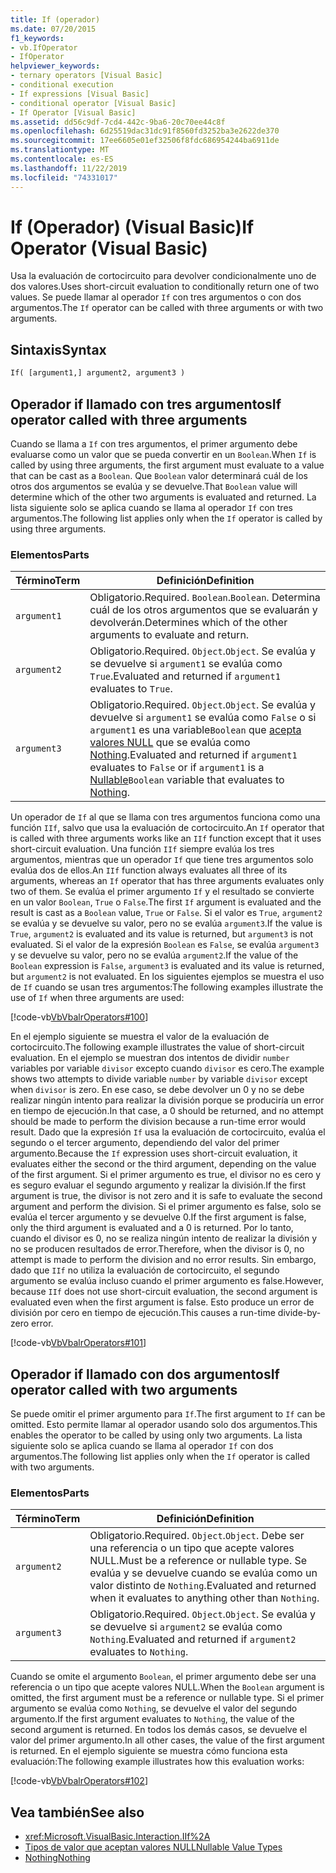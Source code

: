 ```yaml
---
title: If (operador)
ms.date: 07/20/2015
f1_keywords:
- vb.IfOperator
- IfOperator
helpviewer_keywords:
- ternary operators [Visual Basic]
- conditional execution
- If expressions [Visual Basic]
- conditional operator [Visual Basic]
- If Operator [Visual Basic]
ms.assetid: dd56c9df-7cd4-442c-9ba6-20c70ee44c8f
ms.openlocfilehash: 6d25519dac31dc91f8560fd3252ba3e2622de370
ms.sourcegitcommit: 17ee6605e01ef32506f8fdc686954244ba6911de
ms.translationtype: MT
ms.contentlocale: es-ES
ms.lasthandoff: 11/22/2019
ms.locfileid: "74331017"
---
```

# <a name="if-operator-visual-basic"></a><span data-ttu-id="cd7c1-102">If (Operador) (Visual Basic)</span><span class="sxs-lookup"><span data-stu-id="cd7c1-102">If Operator (Visual Basic)</span></span>

<span data-ttu-id="cd7c1-103">Usa la evaluación de cortocircuito para devolver condicionalmente uno de dos valores.</span><span class="sxs-lookup"><span data-stu-id="cd7c1-103">Uses short-circuit evaluation to conditionally return one of two values.</span></span> <span data-ttu-id="cd7c1-104">Se puede llamar al operador `If` con tres argumentos o con dos argumentos.</span><span class="sxs-lookup"><span data-stu-id="cd7c1-104">The `If` operator can be called with three arguments or with two arguments.</span></span>

## <a name="syntax"></a><span data-ttu-id="cd7c1-105">Sintaxis</span><span class="sxs-lookup"><span data-stu-id="cd7c1-105">Syntax</span></span>

```vb
If( [argument1,] argument2, argument3 )
```

## <a name="if-operator-called-with-three-arguments"></a><span data-ttu-id="cd7c1-106">Operador if llamado con tres argumentos</span><span class="sxs-lookup"><span data-stu-id="cd7c1-106">If operator called with three arguments</span></span>

<span data-ttu-id="cd7c1-107">Cuando se llama a `If` con tres argumentos, el primer argumento debe evaluarse como un valor que se pueda convertir en un `Boolean`.</span><span class="sxs-lookup"><span data-stu-id="cd7c1-107">When `If` is called by using three arguments, the first argument must evaluate to a value that can be cast as a `Boolean`.</span></span> <span data-ttu-id="cd7c1-108">Que `Boolean` valor determinará cuál de los otros dos argumentos se evalúa y se devuelve.</span><span class="sxs-lookup"><span data-stu-id="cd7c1-108">That `Boolean` value will determine which of the other two arguments is evaluated and returned.</span></span> <span data-ttu-id="cd7c1-109">La lista siguiente solo se aplica cuando se llama al operador `If` con tres argumentos.</span><span class="sxs-lookup"><span data-stu-id="cd7c1-109">The following list applies only when the `If` operator is called by using three arguments.</span></span>

### <a name="parts"></a><span data-ttu-id="cd7c1-110">Elementos</span><span class="sxs-lookup"><span data-stu-id="cd7c1-110">Parts</span></span>

|<span data-ttu-id="cd7c1-111">Término</span><span class="sxs-lookup"><span data-stu-id="cd7c1-111">Term</span></span>|<span data-ttu-id="cd7c1-112">Definición</span><span class="sxs-lookup"><span data-stu-id="cd7c1-112">Definition</span></span>|
|---|---|
|`argument1`|<span data-ttu-id="cd7c1-113">Obligatorio.</span><span class="sxs-lookup"><span data-stu-id="cd7c1-113">Required.</span></span> <span data-ttu-id="cd7c1-114">`Boolean`.</span><span class="sxs-lookup"><span data-stu-id="cd7c1-114">`Boolean`.</span></span> <span data-ttu-id="cd7c1-115">Determina cuál de los otros argumentos que se evaluarán y devolverán.</span><span class="sxs-lookup"><span data-stu-id="cd7c1-115">Determines which of the other arguments to evaluate and return.</span></span>|
|`argument2`|<span data-ttu-id="cd7c1-116">Obligatorio.</span><span class="sxs-lookup"><span data-stu-id="cd7c1-116">Required.</span></span> <span data-ttu-id="cd7c1-117">`Object`.</span><span class="sxs-lookup"><span data-stu-id="cd7c1-117">`Object`.</span></span> <span data-ttu-id="cd7c1-118">Se evalúa y se devuelve si `argument1` se evalúa como `True`.</span><span class="sxs-lookup"><span data-stu-id="cd7c1-118">Evaluated and returned if `argument1` evaluates to `True`.</span></span>|
|`argument3`|<span data-ttu-id="cd7c1-119">Obligatorio.</span><span class="sxs-lookup"><span data-stu-id="cd7c1-119">Required.</span></span> <span data-ttu-id="cd7c1-120">`Object`.</span><span class="sxs-lookup"><span data-stu-id="cd7c1-120">`Object`.</span></span> <span data-ttu-id="cd7c1-121">Se evalúa y devuelve si `argument1` se evalúa como `False` o si `argument1` es una variable`Boolean` que [acepta valores NULL](../../../visual-basic/programming-guide/language-features/data-types/nullable-value-types.md) que se evalúa como [Nothing](../../../visual-basic/language-reference/nothing.md).</span><span class="sxs-lookup"><span data-stu-id="cd7c1-121">Evaluated and returned if `argument1` evaluates to `False` or if `argument1` is a [Nullable](../../../visual-basic/programming-guide/language-features/data-types/nullable-value-types.md)`Boolean` variable that evaluates to [Nothing](../../../visual-basic/language-reference/nothing.md).</span></span>|

<span data-ttu-id="cd7c1-122">Un operador de `If` al que se llama con tres argumentos funciona como una función `IIf`, salvo que usa la evaluación de cortocircuito.</span><span class="sxs-lookup"><span data-stu-id="cd7c1-122">An `If` operator that is called with three arguments works like an `IIf` function except that it uses short-circuit evaluation.</span></span> <span data-ttu-id="cd7c1-123">Una función `IIf` siempre evalúa los tres argumentos, mientras que un operador `If` que tiene tres argumentos solo evalúa dos de ellos.</span><span class="sxs-lookup"><span data-stu-id="cd7c1-123">An `IIf` function always evaluates all three of its arguments, whereas an `If` operator that has three arguments evaluates only two of them.</span></span> <span data-ttu-id="cd7c1-124">Se evalúa el primer argumento `If` y el resultado se convierte en un valor `Boolean`, `True` o `False`.</span><span class="sxs-lookup"><span data-stu-id="cd7c1-124">The first `If` argument is evaluated and the result is cast as a `Boolean` value, `True` or `False`.</span></span> <span data-ttu-id="cd7c1-125">Si el valor es `True`, `argument2` se evalúa y se devuelve su valor, pero no se evalúa `argument3`.</span><span class="sxs-lookup"><span data-stu-id="cd7c1-125">If the value is `True`, `argument2` is evaluated and its value is returned, but `argument3` is not evaluated.</span></span> <span data-ttu-id="cd7c1-126">Si el valor de la expresión `Boolean` es `False`, se evalúa `argument3` y se devuelve su valor, pero no se evalúa `argument2`.</span><span class="sxs-lookup"><span data-stu-id="cd7c1-126">If the value of the `Boolean` expression is `False`, `argument3` is evaluated and its value is returned, but `argument2` is not evaluated.</span></span> <span data-ttu-id="cd7c1-127">En los siguientes ejemplos se muestra el uso de `If` cuando se usan tres argumentos:</span><span class="sxs-lookup"><span data-stu-id="cd7c1-127">The following examples illustrate the use of `If` when three arguments are used:</span></span>

[!code-vb[VbVbalrOperators#100](~/samples/snippets/visualbasic/VS_Snippets_VBCSharp/VbVbalrOperators/VB/Class4.vb#100)]

<span data-ttu-id="cd7c1-128">En el ejemplo siguiente se muestra el valor de la evaluación de cortocircuito.</span><span class="sxs-lookup"><span data-stu-id="cd7c1-128">The following example illustrates the value of short-circuit evaluation.</span></span> <span data-ttu-id="cd7c1-129">En el ejemplo se muestran dos intentos de dividir `number` variables por variable `divisor` excepto cuando `divisor` es cero.</span><span class="sxs-lookup"><span data-stu-id="cd7c1-129">The example shows two attempts to divide variable `number` by variable `divisor` except when `divisor` is zero.</span></span> <span data-ttu-id="cd7c1-130">En ese caso, se debe devolver un 0 y no se debe realizar ningún intento para realizar la división porque se produciría un error en tiempo de ejecución.</span><span class="sxs-lookup"><span data-stu-id="cd7c1-130">In that case, a 0 should be returned, and no attempt should be made to perform the division because a run-time error would result.</span></span> <span data-ttu-id="cd7c1-131">Dado que la expresión `If` usa la evaluación de cortocircuito, evalúa el segundo o el tercer argumento, dependiendo del valor del primer argumento.</span><span class="sxs-lookup"><span data-stu-id="cd7c1-131">Because the `If` expression uses short-circuit evaluation, it evaluates either the second or the third argument, depending on the value of the first argument.</span></span> <span data-ttu-id="cd7c1-132">Si el primer argumento es true, el divisor no es cero y es seguro evaluar el segundo argumento y realizar la división.</span><span class="sxs-lookup"><span data-stu-id="cd7c1-132">If the first argument is true, the divisor is not zero and it is safe to evaluate the second argument and perform the division.</span></span> <span data-ttu-id="cd7c1-133">Si el primer argumento es false, solo se evalúa el tercer argumento y se devuelve 0.</span><span class="sxs-lookup"><span data-stu-id="cd7c1-133">If the first argument is false, only the third argument is evaluated and a 0 is returned.</span></span> <span data-ttu-id="cd7c1-134">Por lo tanto, cuando el divisor es 0, no se realiza ningún intento de realizar la división y no se producen resultados de error.</span><span class="sxs-lookup"><span data-stu-id="cd7c1-134">Therefore, when the divisor is 0, no attempt is made to perform the division and no error results.</span></span> <span data-ttu-id="cd7c1-135">Sin embargo, dado que `IIf` no utiliza la evaluación de cortocircuito, el segundo argumento se evalúa incluso cuando el primer argumento es false.</span><span class="sxs-lookup"><span data-stu-id="cd7c1-135">However, because `IIf` does not use short-circuit evaluation, the second argument is evaluated even when the first argument is false.</span></span> <span data-ttu-id="cd7c1-136">Esto produce un error de división por cero en tiempo de ejecución.</span><span class="sxs-lookup"><span data-stu-id="cd7c1-136">This causes a run-time divide-by-zero error.</span></span>

[!code-vb[VbVbalrOperators#101](~/samples/snippets/visualbasic/VS_Snippets_VBCSharp/VbVbalrOperators/VB/Class4.vb#101)]

## <a name="if-operator-called-with-two-arguments"></a><span data-ttu-id="cd7c1-137">Operador if llamado con dos argumentos</span><span class="sxs-lookup"><span data-stu-id="cd7c1-137">If operator called with two arguments</span></span>

<span data-ttu-id="cd7c1-138">Se puede omitir el primer argumento para `If`.</span><span class="sxs-lookup"><span data-stu-id="cd7c1-138">The first argument to `If` can be omitted.</span></span> <span data-ttu-id="cd7c1-139">Esto permite llamar al operador usando solo dos argumentos.</span><span class="sxs-lookup"><span data-stu-id="cd7c1-139">This enables the operator to be called by using only two arguments.</span></span> <span data-ttu-id="cd7c1-140">La lista siguiente solo se aplica cuando se llama al operador `If` con dos argumentos.</span><span class="sxs-lookup"><span data-stu-id="cd7c1-140">The following list applies only when the `If` operator is called with two arguments.</span></span>

### <a name="parts"></a><span data-ttu-id="cd7c1-141">Elementos</span><span class="sxs-lookup"><span data-stu-id="cd7c1-141">Parts</span></span>

|<span data-ttu-id="cd7c1-142">Término</span><span class="sxs-lookup"><span data-stu-id="cd7c1-142">Term</span></span>|<span data-ttu-id="cd7c1-143">Definición</span><span class="sxs-lookup"><span data-stu-id="cd7c1-143">Definition</span></span>|
|---|---|
|`argument2`|<span data-ttu-id="cd7c1-144">Obligatorio.</span><span class="sxs-lookup"><span data-stu-id="cd7c1-144">Required.</span></span> <span data-ttu-id="cd7c1-145">`Object`.</span><span class="sxs-lookup"><span data-stu-id="cd7c1-145">`Object`.</span></span> <span data-ttu-id="cd7c1-146">Debe ser una referencia o un tipo que acepte valores NULL.</span><span class="sxs-lookup"><span data-stu-id="cd7c1-146">Must be a reference or nullable type.</span></span> <span data-ttu-id="cd7c1-147">Se evalúa y se devuelve cuando se evalúa como un valor distinto de `Nothing`.</span><span class="sxs-lookup"><span data-stu-id="cd7c1-147">Evaluated and returned when it evaluates to anything other than `Nothing`.</span></span>|
|`argument3`|<span data-ttu-id="cd7c1-148">Obligatorio.</span><span class="sxs-lookup"><span data-stu-id="cd7c1-148">Required.</span></span> <span data-ttu-id="cd7c1-149">`Object`.</span><span class="sxs-lookup"><span data-stu-id="cd7c1-149">`Object`.</span></span> <span data-ttu-id="cd7c1-150">Se evalúa y se devuelve si `argument2` se evalúa como `Nothing`.</span><span class="sxs-lookup"><span data-stu-id="cd7c1-150">Evaluated and returned if `argument2` evaluates to `Nothing`.</span></span>|

<span data-ttu-id="cd7c1-151">Cuando se omite el argumento `Boolean`, el primer argumento debe ser una referencia o un tipo que acepte valores NULL.</span><span class="sxs-lookup"><span data-stu-id="cd7c1-151">When the `Boolean` argument is omitted, the first argument must be a reference or nullable type.</span></span> <span data-ttu-id="cd7c1-152">Si el primer argumento se evalúa como `Nothing`, se devuelve el valor del segundo argumento.</span><span class="sxs-lookup"><span data-stu-id="cd7c1-152">If the first argument evaluates to `Nothing`, the value of the second argument is returned.</span></span> <span data-ttu-id="cd7c1-153">En todos los demás casos, se devuelve el valor del primer argumento.</span><span class="sxs-lookup"><span data-stu-id="cd7c1-153">In all other cases, the value of the first argument is returned.</span></span> <span data-ttu-id="cd7c1-154">En el ejemplo siguiente se muestra cómo funciona esta evaluación:</span><span class="sxs-lookup"><span data-stu-id="cd7c1-154">The following example illustrates how this evaluation works:</span></span>

[!code-vb[VbVbalrOperators#102](~/samples/snippets/visualbasic/VS_Snippets_VBCSharp/VbVbalrOperators/VB/Class4.vb#102)]

## <a name="see-also"></a><span data-ttu-id="cd7c1-155">Vea también</span><span class="sxs-lookup"><span data-stu-id="cd7c1-155">See also</span></span>

- <xref:Microsoft.VisualBasic.Interaction.IIf%2A>
- [<span data-ttu-id="cd7c1-156">Tipos de valor que aceptan valores NULL</span><span class="sxs-lookup"><span data-stu-id="cd7c1-156">Nullable Value Types</span></span>](../../programming-guide/language-features/data-types/nullable-value-types.md)
- [<span data-ttu-id="cd7c1-157">Nothing</span><span class="sxs-lookup"><span data-stu-id="cd7c1-157">Nothing</span></span>](../nothing.md)
